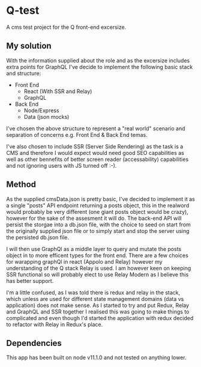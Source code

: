 # Q-test
A cms test project for the Q front-end excersize.

## My solution
With the information supplied about the role and as the excersize includes extra points for GraphQL I've decide to implement the following basic stack and structure:

* Front End
    * React (With SSR and Relay)
    * GraphQL
* Back End
    * Node/Express
    * Data (json mocks)

I've chosen the above structure to represent a "real world" scenario and separation of concerns e.g. Front End & Back End temas.

I've also chosen to include SSR (Server Side Rendering) as the task is a CMS and therefore I would expect would need good SEO capabilities as well as other bennefits of better screen reader (accessability) capabilities and not ignoring users with JS turned off :-).

## Method

As the supplied cmsData.json is pretty basic, I've decided to implement it as a single "posts" API endpoint returning a posts object, this in the realword would probably be very different (one giant posts object would be crazy), however for the sake of the assesment it will do. The back-end API will persist the storgae into a db.json file, with the choice to seed on start from the originally supplied json file or to simply start and stop the server using the persisted db.json file.

I will then use GraphQl as a middle layer to query and mutate the posts object in to more efficent types for the front end. There are a few choices for warapping graphQl in react (Appolo and Relay) however my understanding of the Q stack Relay is used. I am however keen on keeping SSR functional so will probably elect to use Relay Modern as I believe this has better support.

I'm a little confused, as I was told there is redux and relay in the stack, which unless are used for different state management domains (data vs application) does not make sense. As I started to try and put Redux, Relay and GraphQL and SSR together I realised this was going to make things to complicated and even though I'd started the application with redux decided to refactor with Relay in Redux's place.

## Dependencies

This app has been built on node v11.1.0 and not tested on anything lower.






